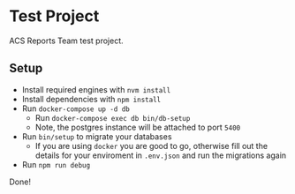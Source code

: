 # Test Project

ACS Reports Team test project.

## Setup

- Install required engines with `nvm install`
- Install dependencies with `npm install`
- Run `docker-compose up -d db`
  - Run `docker-compose exec db bin/db-setup`
  - Note, the postgres instance will be attached to port `5400`
- Run `bin/setup` to migrate your databases
  - If you are using `docker` you are good to go, otherwise fill out the details for your enviroment in `.env.json` and run the migrations again
- Run `npm run debug`

Done!
